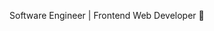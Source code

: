  Software Engineer | Frontend Web Developer 👋

<!--

-🔭 I’m currently working on building .

-👨🏾‍💻 All of my projects are available at .....

-📝 I regularly write articles on https://annorcode.hashnode.dev/

-📫 How to reach me Ahmedamiin006@gmail.com

*⚡ Fun fact: Traveling and playing video game.



-->
